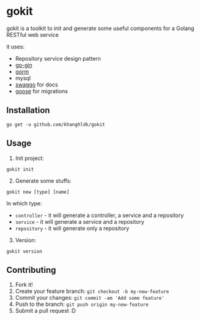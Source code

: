 # gokit
gokit is a toolkit to init and generate some useful components for a Golang RESTful web service

it uses:
- Repository service design pattern
- [go-gin](https://github.com/gin-gonic/gin)
- [gorm](https://github.com/go-gorm/gorm) 
- mysql
- [swaggo](https://github.com/swaggo/swag) for docs
- [goose](https://github.com/pressly/goose) for migrations

## Installation
```
go get -u github.com/khanghldk/gokit
```

## Usage
1. Init project:
```
gokit init
```

2. Generate some stuffs:
```
gokit new [type] [name]
```
In which type:
- `controller` - it will generate a controller, a service and a repository
- `service`    - it will generate a service and a repository
- `repository` - it will generate only a repository

3. Version:
```
gokit version
```

## Contributing
1. Fork it!
2. Create your feature branch: `git checkout -b my-new-feature`
3. Commit your changes: `git commit -am 'Add some feature'`
4. Push to the branch: `git push origin my-new-feature`
5. Submit a pull request :D
